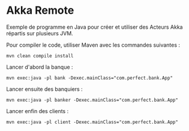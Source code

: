 # Akka Remote

Exemple de programme en Java pour créer et utiliser des Acteurs Akka répartis sur plusieurs JVM.

Pour compiler le code, utiliser Maven avec les commandes suivantes :

```
mvn clean compile install
```

Lancer d'abord la banque :

```
mvn exec:java -pl bank -Dexec.mainClass="com.perfect.bank.App"
```

Lancer ensuite des banquiers :

```
mvn exec:java -pl banker -Dexec.mainClass="com.perfect.bank.App"
```

Lancer enfin des clients :

```
mvn exec:java -pl client -Dexec.mainClass="com.perfect.bank.App"
```
